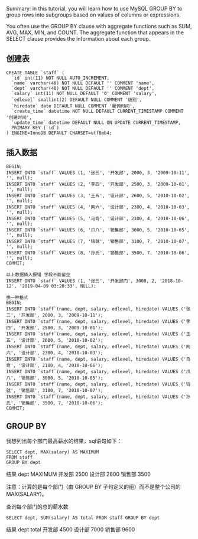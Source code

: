 Summary: in this tutorial, you will learn how to use MySQL GROUP BY to group rows into subgroups based on values of columns or expressions.

You often use the GROUP BY clause with aggregate functions such as SUM, AVG, MAX, MIN, and COUNT. The aggregate function that appears in the SELECT clause provides the information about each group. 

## 创建表
```
CREATE TABLE `staff` (
  `id` int(11) NOT NULL AUTO_INCREMENT,
  `name` varchar(40) NOT NULL DEFAULT '' COMMENT 'name',
  `dept` varchar(40) NOT NULL DEFAULT '' COMMENT 'dept',
  `salary` int(11) NOT NULL DEFAULT '0' COMMENT 'salary',
  `edlevel` smallint(2) DEFAULT NULL COMMENT '级别',
  `hiredate` date DEFAULT NULL COMMENT '雇佣时间',
  `create_time` datetime NOT NULL DEFAULT CURRENT_TIMESTAMP COMMENT '创建时间',
  `update_time` datetime DEFAULT NULL ON UPDATE CURRENT_TIMESTAMP,
  PRIMARY KEY (`id`)
) ENGINE=InnoDB DEFAULT CHARSET=utf8mb4;
```

## 插入数据
```
BEGIN;
INSERT INTO `staff` VALUES (1, '张三', '开发部', 2000, 3, '2009-10-11', '', null);
INSERT INTO `staff` VALUES (2, '李四', '开发部', 2500, 3, '2009-10-01', '', null);
INSERT INTO `staff` VALUES (3, '王五', '设计部', 2600, 5, '2010-10-02', '', null);
INSERT INTO `staff` VALUES (4, '网六', '设计部', 2300, 4, '2010-10-03', '', null);
INSERT INTO `staff` VALUES (5, '马奇', '设计部', 2100, 4, '2010-10-06', '', null);
INSERT INTO `staff` VALUES (6, '爪八', '销售部', 3000, 5, '2010-10-05', '', null);
INSERT INTO `staff` VALUES (7, '钱就', '销售部', 3100, 7, '2010-10-07', '', null);
INSERT INTO `staff` VALUES (8, '孙氏', '销售部', 3500, 7, '2010-10-06', '', null);
COMMIT;

以上数据插入报错 字段不能留空
INSERT INTO `staff` VALUES (1, '张三', '开发部门', 3000, 2, '2018-10-12', '2019-04-09 03:20:33', NULL);

换一种格式
BEGIN;
INSERT INTO `staff`(name, dept, salary, edlevel, hiredate) VALUES ('张三', '开发部', 2000, 3, '2009-10-11');
INSERT INTO `staff`(name, dept, salary, edlevel, hiredate) VALUES ('李四', '开发部', 2500, 3, '2009-10-01');
INSERT INTO `staff`(name, dept, salary, edlevel, hiredate) VALUES ('王五', '设计部', 2600, 5, '2010-10-02');
INSERT INTO `staff`(name, dept, salary, edlevel, hiredate) VALUES ('网六', '设计部', 2300, 4, '2010-10-03');
INSERT INTO `staff`(name, dept, salary, edlevel, hiredate) VALUES ('马奇', '设计部', 2100, 4, '2010-10-06');
INSERT INTO `staff`(name, dept, salary, edlevel, hiredate) VALUES ('爪八', '销售部', 3000, 5, '2010-10-05');
INSERT INTO `staff`(name, dept, salary, edlevel, hiredate) VALUES ('钱就', '销售部', 3100, 7, '2010-10-07');
INSERT INTO `staff`(name, dept, salary, edlevel, hiredate) VALUES ('孙氏', '销售部', 3500, 7, '2010-10-06');
COMMIT;
```

## GROUP BY
我想列出每个部门最高薪水的结果，sql语句如下：
```
SELECT dept, MAX(salary) AS MAXIMUM
FROM staff
GROUP BY dept
```
结果
dept	MAXIMUM
开发部	2500
设计部	2600
销售部	3500

注意：计算的是每个部门（由 GROUP BY 子句定义的组）而不是整个公司的 MAX(SALARY)。

查询每个部门的总的薪水数
```
SELECT dept, SUM(salary) AS total FROM staff GROUP BY dept 
```
结果
dept	total
开发部	4500
设计部	7000
销售部	9600

